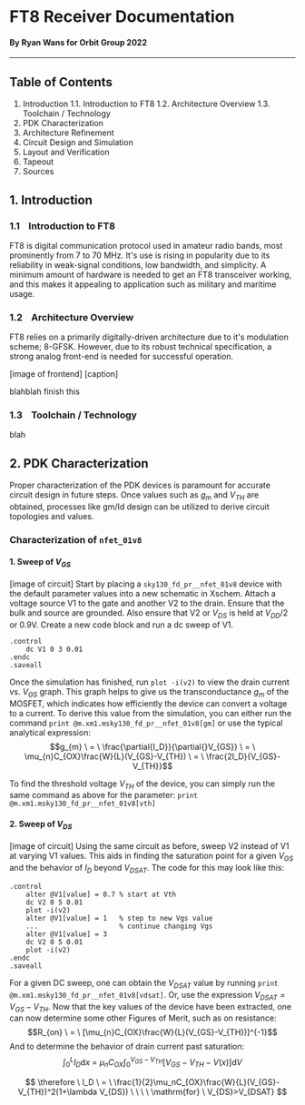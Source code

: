 # FT8 Receiver Documentation
#### By Ryan Wans for Orbit Group 2022
--- 
## Table of Contents
1. Introduction
1.1. Introduction to FT8
1.2. Architecture Overview
1.3. Toolchain / Technology
2. PDK Characterization
3. Architecture Refinement
4. Circuit Design and Simulation
5. Layout and Verification
6. Tapeout
7. Sources

## 1. Introduction
### 1.1 &nbsp;&nbsp; Introduction to FT8
FT8 is digital communication protocol used in amateur radio bands, most prominently from 7 to 70 MHz. It's use is rising in popularity due to its reliability in weak-signal conditions, low bandwidth, and simplicity. A minimum amount of hardware is needed to get an FT8 transceiver working, and this makes it appealing to application such as military and maritime usage. 

### 1.2 &nbsp;&nbsp; Architecture Overview
FT8 relies on a primarily digitally-driven architecture due to it's modulation scheme; 8-GFSK. However, due to its robust technical specification, a strong analog front-end is needed for successful operation. 

[image of frontend]
[caption]

blahblah finish this

### 1.3 &nbsp;&nbsp; Toolchain / Technology
blah

## 2. PDK Characterization
Proper characterization of the PDK devices is paramount for accurate circuit design in future steps. Once values such as $g_{m}$ and $V_{TH}$ are obtained, processes like gm/Id design can be utilized to derive circuit topologies and values. 

### Characterization of `nfet_01v8`

#### 1. Sweep of $V_{GS}$
[image of circuit]
Start by placing a `sky130_fd_pr__nfet_01v8` device with the default parameter values into a new schematic in Xschem. Attach a voltage source V1 to the gate and another V2 to the drain. Ensure that the bulk and source are grounded. Also ensure that V2 or $V_{DS}$ is held at $V_{DD}/2$ or 0.9V. Create a new code block and run a dc sweep of V1.
```spice 
.control
	dc V1 0 3 0.01
.endc
.saveall
```
Once the simulation has finished, run `plot -i(v2)` to view the drain current vs. $V_{GS}$ graph. This graph helps to give us the transconductance $g_m$ of the MOSFET, which indicates how efficiently the device can convert a voltage to a current. To derive this value from the simulation, you can either run the command `print @m.xm1.msky130_fd_pr__nfet_01v8[gm]` or use the typical analytical expression:
$$g_{m} \ = \ \frac{\partial{I_D}}{\partial{}V_{GS}} \ = \ \mu_{n}C_{OX}\frac{W}{L}(V_{GS}-V_{TH}) \ = \ \frac{2I_D}{V_{GS}-V_{TH}}$$

To find the threshold voltage $V_{TH}$ of the device, you can simply run the same command as above for the parameter: `print @m.xm1.msky130_fd_pr__nfet_01v8[vth]`

#### 2. Sweep of $V_{DS}$
[image of circuit]
Using the same circuit as before, sweep V2 instead of V1 at varying V1 values. This aids in finding the saturation point for a given $V_{GS}$ and the behavior of $I_D$ beyond $V_{DSAT}$. The code for this may look like this:
```spice
.control
	alter @V1[value] = 0.7 % start at Vth
	dc V2 0 5 0.01
	plot -i(v2)
	alter @V1[value] = 1   % step to new Vgs value
	...                    % continue changing Vgs
	alter @V1[value] = 3
	dc V2 0 5 0.01
	plot -i(v2)
.endc
.saveall
```
For a given DC sweep, one can obtain the $V_{DSAT}$ value by running `print @m.xm1.msky130_fd_pr__nfet_01v8[vdsat]`. Or, use the expression $V_{DSAT}=V_{GS}-V_{TH}$. Now that the key values of the device have been extracted, one can now determine some other Figures of Merit, such as on resistance:
$$R_{on} \ = \ [\mu_{n}C_{OX}\frac{W}{L}(V_{GS}-V_{TH})]^{-1}$$
And to determine the behavior of drain current past saturation:
$$\int_0^LI_D\mathrm dx \ = \ \mu_{n}C_{OX}\int_0^{V_{GS}-V_{TH}}[V_{GS}-V_{TH}-V(x)]\mathrm dV$$

$$
\therefore \ I_D \ = \ \frac{1}{2}\mu_nC_{OX}\frac{W}{L}(V_{GS}-V_{TH})^2(1+\lambda V_{DS}) \ \ \ \ \mathrm{for} \ V_{DS}>V_{DSAT}
$$

